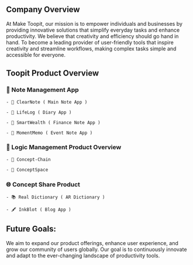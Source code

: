 ## Company Overview
At Make Toopit, our mission is to empower individuals and businesses by providing innovative solutions that simplify everyday tasks and enhance productivity.
We believe that creativity and efficiency should go hand in hand.
To become a leading provider of user-friendly tools that inspire creativity and streamline workflows, making complex tasks simple and accessible for everyone.

## Toopit Product Overview
### 📝 Note Management App
    - 📝 ClearNote ( Main Note App )
    
    - 📖 LifeLog ( Diary App )
    
    - 📒 SmartWealth ( Finance Note App )

    - 🎉 MomentMemo ( Event Note App )
  
### 🧠 Logic Management Product Overview
    - 🔗 Concept-Chain
    
    - 🌌 ConceptSpace

### 🌐 Concept Share Product
    - 📚 Real Dictionary ( AR Dictionary )
    
    - 🖋️ InkBlot ( Blog App )

## Future Goals:

We aim to expand our product offerings, enhance user experience, and grow our community of users globally.
Our goal is to continuously innovate and adapt to the ever-changing landscape of productivity tools.

<!--

**Here are some ideas to get you started:**

🙋‍♀️ A short introduction - what is your organization all about?
🌈 Contribution guidelines - how can the community get involved?
👩‍💻 Useful resources - where can the community find your docs? Is there anything else the community should know?
🍿 Fun facts - what does your team eat for breakfast?
🧙 Remember, you can do mighty things with the power of [Markdown](https://docs.github.com/github/writing-on-github/getting-started-with-writing-and-formatting-on-github/basic-writing-and-formatting-syntax)
-->
